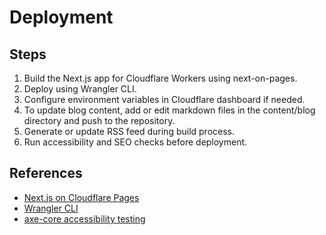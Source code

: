 # Deployment

## Steps

1. Build the Next.js app for Cloudflare Workers using next-on-pages.
2. Deploy using Wrangler CLI.
3. Configure environment variables in Cloudflare dashboard if needed.
4. To update blog content, add or edit markdown files in the content/blog directory and push to the repository.
5. Generate or update RSS feed during build process.
6. Run accessibility and SEO checks before deployment.

## References

- [Next.js on Cloudflare Pages](https://developers.cloudflare.com/pages/framework-guides/deploy-a-nextjs-site/)
- [Wrangler CLI](https://developers.cloudflare.com/workers/wrangler/)
- [axe-core accessibility testing](https://www.deque.com/axe/)
